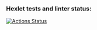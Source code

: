 ### Hexlet tests and linter status:
[![Actions Status](https://github.com/meloshnikov/qa-engineer-project-84/actions/workflows/hexlet-check.yml/badge.svg)](https://github.com/meloshnikov/qa-engineer-project-84/actions)